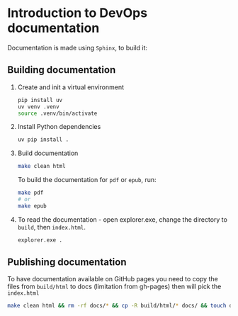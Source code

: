 # Introduction to DevOps documentation

Documentation is made using ``Sphinx``, to build it:

## Building documentation

1. Create and init a virtual environment

    ```bash
    pip install uv
    uv venv .venv
    source .venv/bin/activate
    ```

2. Install Python dependencies

    ```bash
    uv pip install .
    ```

3. Build documentation

    ```bash
    make clean html
    ```
    
    To build the documentation for ``pdf`` or ``epub``, run:

    ```bash
    make pdf 
    # or
    make epub
    ```

4. To read the documentation - open explorer.exe, change the directory to ``build``, then ``index.html``.

    ```bash
    explorer.exe .
    ```

## Publishing documentation

To have documentation available on GitHub pages you need to copy the files from ``build/html`` to docs (limitation from gh-pages) then will pick the ``index.html``

```bash
make clean html && rm -rf docs/* && cp -R build/html/* docs/ && touch docs/.nojekyll
```
